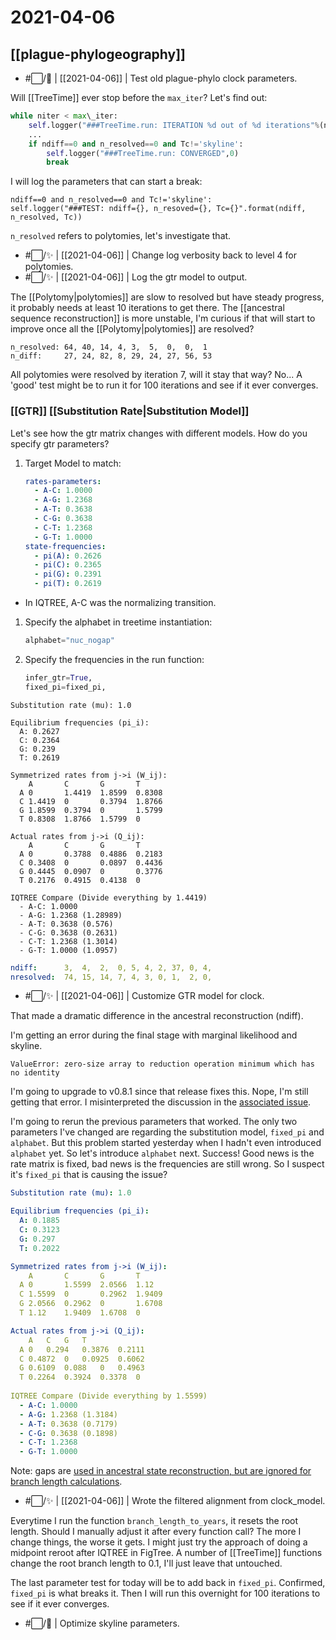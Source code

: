 # 2021-04-06

## [[plague-phylogeography]]

- #⬜/🧨 | [[2021-04-06]] | Test old plague-phylo clock parameters.

Will [[TreeTime]] ever stop before the ```max_iter```? Let's find out:

```python
while niter < max\_iter:
	self.logger("###TreeTime.run: ITERATION %d out of %d iterations"%(niter+1,max\_iter),0)
	...
	if ndiff==0 and n_resolved==0 and Tc!='skyline':
		self.logger("###TreeTime.run: CONVERGED",0)
		break
```

I will log the parameters that can start a break:

```
ndiff==0 and n_resolved==0 and Tc!='skyline':
self.logger("###TEST: ndiff={}, n_resoved={}, Tc={}".format(ndiff, n_resolved, Tc))
```

```n_resolved``` refers to polytomies, let's investigate that.

- #⬜/✨ | [[2021-04-06]] | Change log verbosity back to level 4 for polytomies.
- #⬜/✨ | [[2021-04-06]] | Log the gtr model to output.

The [[Polytomy|polytomies]] are slow to resolved but have steady progress, it probably needs at least 10 iterations to get there. The [[ancestral sequence reconstruction]] is more unstable, I'm curious if that will start to improve once all the [[Polytomy|polytomies]] are resolved?
```
n_resolved: 64, 40, 14, 4, 3,  5,  0,  0,  1
n_diff: 	27, 24, 82, 8, 29, 24, 27, 56, 53
```
All polytomies were resolved by iteration 7, will it stay that way? No...
A 'good' test might be to run it for 100 iterations and see if it ever converges.

### [[GTR]] [[Substitution Rate|Substitution Model]]
Let's see how the gtr matrix changes with different models. How do you specify gtr parameters?

1. Target Model to match:
	```yaml
	rates-parameters:
	  - A-C: 1.0000
	  - A-G: 1.2368
	  - A-T: 0.3638
	  - C-G: 0.3638
	  - C-T: 1.2368
	  - G-T: 1.0000
	state-frequencies:
	  - pi(A): 0.2626
	  - pi(C): 0.2365
	  - pi(G): 0.2391
	  - pi(T): 0.2619
	```
  - In IQTREE, A-C was the normalizing transition.
  
1. Specify the alphabet in treetime instantiation:
	```python
	alphabet="nuc_nogap"
	```

1.  Specify the frequencies in the run function:
	```python
    infer_gtr=True,
    fixed_pi=fixed_pi,	
	```
	
```text
Substitution rate (mu): 1.0

Equilibrium frequencies (pi_i):
  A: 0.2627
  C: 0.2364
  G: 0.239
  T: 0.2619

Symmetrized rates from j->i (W_ij):
	A		C		G		T
  A	0		1.4419	1.8599	0.8308
  C	1.4419	0		0.3794	1.8766
  G	1.8599	0.3794	0		1.5799
  T	0.8308	1.8766	1.5799	0
  
Actual rates from j->i (Q_ij):
	A		C		G		T
  A	0		0.3788	0.4886	0.2183
  C	0.3408	0		0.0897	0.4436
  G	0.4445	0.0907	0		0.3776
  T	0.2176	0.4915	0.4138	0
  
IQTREE Compare (Divide everything by 1.4419)
  - A-C: 1.0000
  - A-G: 1.2368 (1.28989)
  - A-T: 0.3638 (0.576)
  - C-G: 0.3638 (0.2631)
  - C-T: 1.2368 (1.3014)
  - G-T: 1.0000 (1.0957)  
```

```yaml
ndiff:		3,  4,  2,  0, 5, 4, 2, 37, 0, 4,
nresolved:	74, 15, 14, 7, 4, 3, 0, 1,  2, 0,
```
- #⬜/✨ | [[2021-04-06]] | Customize GTR model for clock.

That made a dramatic difference in the ancestral reconstruction (ndiff).

I'm getting an error during the final stage with marginal likelihood and skyline.

```text
ValueError: zero-size array to reduction operation minimum which has no identity
```

I'm going to upgrade to v0.8.1 since that release fixes this. Nope, I'm still getting that error. I misinterpreted the discussion in the [associated issue](https://github.com/neherlab/treetime/issues/130).

I'm going to rerun the previous parameters that worked. The only two parameters I've changed are regarding the substitution model, ```fixed_pi``` and ```alphabet```. But this problem started yesterday when I hadn't even introduced ```alphabet``` yet. So let's introduce ```alphabet``` next. Success! Good news is the rate matrix is fixed, bad news is the frequencies are still wrong. So I suspect it's ```fixed_pi``` that is causing the issue?

```yaml
Substitution rate (mu): 1.0

Equilibrium frequencies (pi_i):
  A: 0.1885
  C: 0.3123
  G: 0.297
  T: 0.2022

Symmetrized rates from j->i (W_ij):
	A		C		G		T
  A	0		1.5599	2.0566	1.12
  C	1.5599	0		0.2962	1.9409
  G	2.0566	0.2962	0		1.6708
  T	1.12	1.9409	1.6708	0

Actual rates from j->i (Q_ij):
	A	C	G	T
  A	0	0.294	0.3876	0.2111
  C	0.4872	0	0.0925	0.6062
  G	0.6109	0.088	0	0.4963
  T	0.2264	0.3924	0.3378	0
  
IQTREE Compare (Divide everything by 1.5599)
  - A-C: 1.0000
  - A-G: 1.2368 (1.3184)
  - A-T: 0.3638 (0.7179)
  - C-G: 0.3638 (0.1898)
  - C-T: 1.2368 
  - G-T: 1.0000   
```

Note: gaps are [used in ancestral state reconstruction, but are ignored for branch length calculations](https://github.com/neherlab/treetime/issues/139).

- #⬜/✨ | [[2021-04-06]] | Wrote the filtered alignment from clock_model.

Everytime I run the function ```branch_length_to_years```, it resets the root length. Should I manually adjust it after every function call? The more I change things, the worse it gets. I might just try the approach of doing a midpoint reroot after IQTREE in FigTree. A number of [[TreeTime]] functions change the root branch length to 0.1, I'll just leave that untouched.

The last parameter test for today will be to add back in ```fixed_pi```.  Confirmed, ```fixed_pi``` is what breaks it. Then I will run this overnight for 100 iterations to see if it ever converges.

- #⬜/🧨 | Optimize skyline parameters.